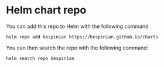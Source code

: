 # Helm chart repo

You can add this repo to Helm with the following command

```
helm repo add bespinian https://bespinian.github.io/charts
```

You can then search the repo with the following command:

```
helm search repo bespinian
```
